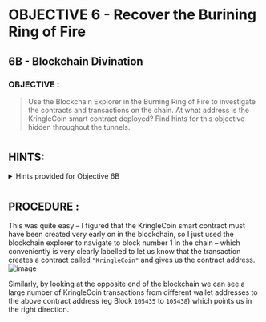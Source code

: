 # OBJECTIVE 6 - Recover the Burining Ring of Fire #
## 6B - Blockchain Divination ##

### OBJECTIVE : ###
>Use the Blockchain Explorer in the Burning Ring of Fire to investigate the contracts and transactions on the chain. At what address is the KringleCoin smart contract deployed? Find hints for this objective hidden throughout the tunnels.
#  

## HINTS: ##
<details>
  <summary>Hints provided for Objective 6B</summary>
  
>-	Find a transaction in the blockchain where someone sent or received KringleCoin! The *Solidity* Source File is listed as **KringleCoin.sol**. Tom's Talk might be helpful!

</details>

#  

## PROCEDURE : ##
This was quite easy – I figured that the KringleCoin smart contract must have been created very early on in the blockchain, so I just used the blockchain explorer to navigate to block number 1 in the chain – which conveniently is very clearly labelled to let us know that the transaction creates a contract called `"KringleCoin"` and gives us the contract address.
![image](https://github.com/beta-j/SANS-Holiday-Hack-Challenge-2022/assets/60655500/1c957c2b-d8ad-4836-8b54-e65a33c5a7f1)

Similarly, by looking at the opposite end of the blockchain we can see a large number of KringleCoin transactions from different wallet addresses to the above contract address (eg Block `105435` to `105438`) which points us in the right direction.


